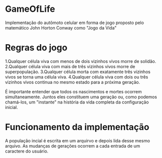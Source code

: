 # GameOfLife
Implementação do autômoto celular em forma de jogo proposto pelo matemático  John Horton Conway como "Jogo da Vida" 
# Regras do jogo 

   1.Qualquer célula viva com menos de dois vizinhos vivos morre de solidão.
   2.Qualquer célula viva com mais de três vizinhos vivos morre de superpopulação.
   3.Qualquer célula morta com exatamente três vizinhos vivos se torna uma célula viva.
   4.Qualquer célula viva com dois ou três vizinhos vivos continua no mesmo estado para a próxima geração.

É importante entender que todos os nascimentos e mortes ocorrem simultaneamente. Juntos eles constituem uma geração ou, como podemos chamá-los, um "instante" na história da vida completa da configuração inicial. 
# Funcionamento da implementação 
A população incial é escrita em um arquirvo e depois lida desse mesmo arquivo. As mudanças de gerações ocorrem a cada entrada de um caractere do usuário. 
